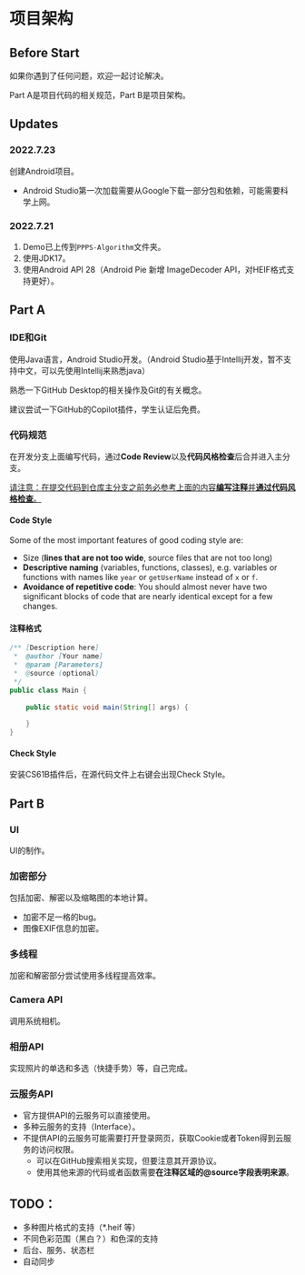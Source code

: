 #  项目架构

## Before Start

如果你遇到了任何问题，欢迎一起讨论解决。

Part A是项目代码的相关规范，Part B是项目架构。

## Updates

### 2022.7.23

创建Android项目。

- Android Studio第一次加载需要从Google下载一部分包和依赖，可能需要科学上网。

### 2022.7.21

1. Demo已上传到`PPPS-Algorithm`文件夹。
2. 使用JDK17。
3. 使用Android API 28（Android Pie 新增 ImageDecoder API，对HEIF格式支持更好）。

## Part A

### IDE和Git

使用Java语言，Android Studio开发。（Android Studio基于Intellij开发，暂不支持中文，可以先使用Intellij来熟悉java）

熟悉一下GitHub Desktop的相关操作及Git的有关概念。

建议尝试一下GitHub的Copilot插件，学生认证后免费。

### 代码规范

在开发分支上面编写代码，通过**Code Review**以及**代码风格检查**后合并进入主分支。

<u>请注意：在提交代码到仓库主分支之前务必参考上面的内容**编写注释**并**通过代码风格检查**。</u>

#### Code Style

Some of the most important features of good coding style are:

- Size (**lines that are not too wide**, source files that are not too long)
- **Descriptive naming** (variables, functions, classes), e.g. variables or functions with names like `year` or `getUserName` instead of `x` or `f`.
- **Avoidance of repetitive code**: You should almost never have two significant blocks of code that are nearly identical except for a few changes.

#### 注释格式

```java
/** [Description here]
 *  @author [Your name]
 *  @param [Parameters]
 *  @source (optional)
 */
public class Main {
    
    public static void main(String[] args) {
        
    }
}
```

#### Check Style

安装CS61B插件后，在源代码文件上右键会出现Check Style。

## Part B

### UI

UI的制作。

### 加密部分

包括加密、解密以及缩略图的本地计算。

- 加密不足一格的bug。
- 图像EXIF信息的加密。

### 多线程

加密和解密部分尝试使用多线程提高效率。

### Camera API

调用系统相机。

### 相册API

实现照片的单选和多选（快捷手势）等，自己完成。

### 云服务API

- 官方提供API的云服务可以直接使用。
- 多种云服务的支持（Interface）。
- 不提供API的云服务可能需要打开登录网页，获取Cookie或者Token得到云服务的访问权限。
  - 可以在GitHub搜索相关实现，但要注意其开源协议。
  - 使用其他来源的代码或者函数需要**在注释区域的@source字段表明来源**。

## TODO：

- 多种图片格式的支持（*.heif 等）
- 不同色彩范围（黑白？）和色深的支持
- 后台、服务、状态栏
- 自动同步
